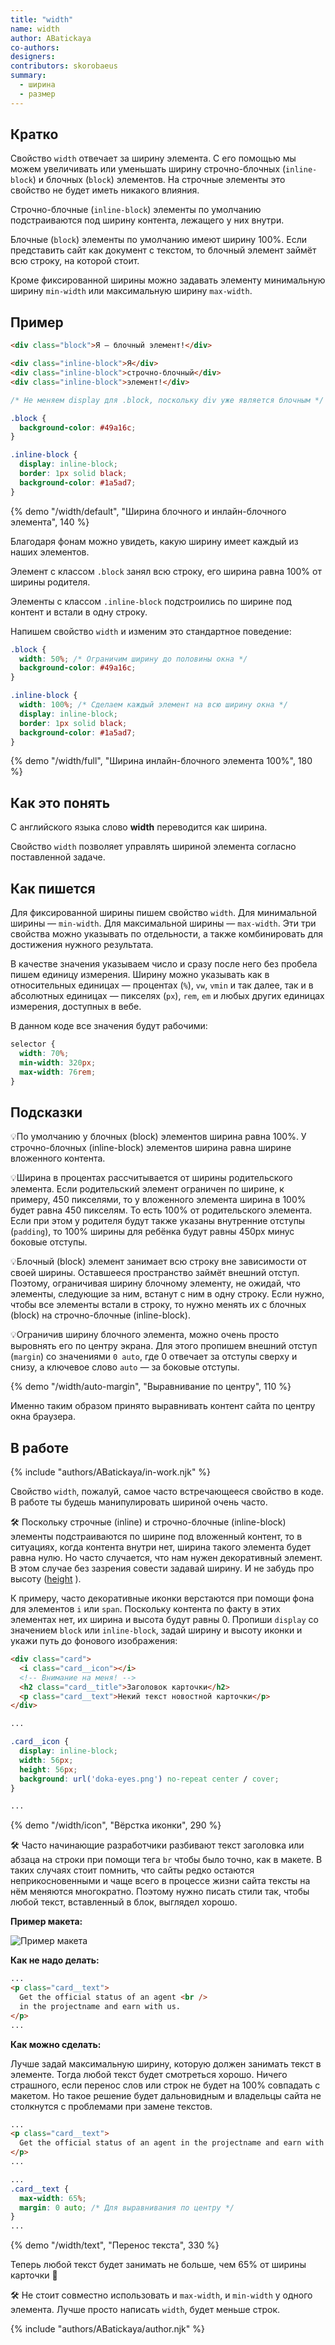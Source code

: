 ```yaml
---
title: "width"
name: width
author: ABatickaya
co-authors:
designers:
contributors: skorobaeus
summary:
  - ширина
  - размер
---
```


## Кратко

Свойство `width` отвечает за ширину элемента. С его помощью мы можем увеличивать или уменьшать ширину строчно-блочных (`inline-block`) и блочных (`block`) элементов. На строчные элементы это свойство не будет иметь никакого влияния.

Строчно-блочные (`inline-block`) элементы по умолчанию подстраиваются под ширину контента, лежащего у них внутри.

Блочные (`block`) элементы по умолчанию имеют ширину 100%. Если представить сайт как документ с текстом, то блочный элемент займёт всю строку, на которой стоит.

Кроме фиксированной ширины можно задавать элементу минимальную ширину `min-width` или максимальную ширину `max-width`.

## Пример

```html
<div class="block">Я — блочный элемент!</div>

<div class="inline-block">Я</div>
<div class="inline-block">строчно-блочный</div>
<div class="inline-block">элемент!</div>
```

```css
/* Не меняем display для .block, поскольку div уже является блочным */

.block {
  background-color: #49a16c;
}

.inline-block {
  display: inline-block;
  border: 1px solid black;
  background-color: #1a5ad7;
}
```

{% demo "/width/default", "Ширина блочного и инлайн-блочного элемента", 140 %}

Благодаря фонам можно увидеть, какую ширину имеет каждый из наших элементов.

Элемент с классом `.block` занял всю строку, его ширина равна 100% от ширины родителя.

Элементы с классом `.inline-block` подстроились по ширине под контент и встали в одну строку.

Напишем свойство `width` и изменим это стандартное поведение:

```css
.block {
  width: 50%; /* Ограничим ширину до половины окна */
  background-color: #49a16c;
}

.inline-block {
  width: 100%; /* Сделаем каждый элемент на всю ширину окна */
  display: inline-block;
  border: 1px solid black;
  background-color: #1a5ad7;
}
```

{% demo "/width/full", "Ширина инлайн-блочного элемента 100%", 180 %}

## Как это понять

С английского языка слово **width** переводится как ширина.

Свойство `width` позволяет управлять шириной элемента согласно поставленной задаче.

## Как пишется

Для фиксированной ширины пишем свойство `width`. Для минимальной ширины — `min-width`. Для максимальной ширины — `max-width`. Эти три свойства можно указывать по отдельности, а также комбинировать для достижения нужного результата.

В качестве значения указываем число и сразу после него без пробела пишем единицу измерения. Ширину можно указывать как в относительных единицах — процентах (`%`), `vw`, `vmin` и так далее, так и в абсолютных единицах — пикселях (`px`), `rem`, `em` и любых других единицах измерения, доступных в вебе.

В данном коде все значения будут рабочими:

```css
selector {
  width: 70%;
  min-width: 320px;
  max-width: 76rem;
}
```

## Подсказки

💡По умолчанию у блочных (block) элементов ширина равна 100%. У строчно-блочных (inline-block) элементов ширина равна ширине вложенного контента.

💡Ширина в процентах рассчитывается от ширины родительского элемента. Если родительский элемент ограничен по ширине, к примеру, 450 пикселями, то у вложенного элемента ширина в 100% будет равна 450 пикселям. То есть 100% от родительского элемента. Если при этом у родителя будут также указаны внутренние отступы (`padding`), то 100% ширины для ребёнка будут равны 450px минус боковые отступы.

💡Блочный (block) элемент занимает всю строку вне зависимости от своей ширины. Оставшееся пространство займёт внешний отступ. Поэтому, ограничивая ширину блочному элементу, не ожидай, что элементы, следующие за ним, встанут с ним в одну строку. Если нужно, чтобы все элементы встали в строку, то нужно менять их с блочных (block) на строчно-блочные (inline-block).

💡Ограничив ширину блочного элемента, можно очень просто выровнять его по центру экрана. Для этого пропишем внешний отступ (`margin`) со значениями `0 auto`, где 0 отвечает за отступы сверху и снизу, а ключевое слово `auto` — за боковые отступы.

{% demo "/width/auto-margin", "Выравнивание по центру", 110 %}

Именно таким образом принято выравнивать контент сайта по центру окна браузера.

## В работе

{% include "authors/ABatickaya/in-work.njk" %}

Свойство `width`, пожалуй, самое часто встречающееся свойство в коде. В работе ты будешь манипулировать шириной очень часто.

🛠 Поскольку строчные (inline) и строчно-блочные (inline-block) элементы подстраиваются по ширине под вложенный контент, то в ситуациях, когда контента внутри нет, ширина такого элемента будет равна нулю. Но часто случается, что нам нужен декоративный элемент. В этом случае без зазрения совести задавай ширину. И не забудь про высоту ([height](/css/doka/height) ).

К примеру, часто декоративные иконки верстаются при помощи фона для элементов `i` или `span`. Поскольку контента по факту в этих элементах нет, их ширина и высота будут равны 0. Пропиши `display` со значением `block` или `inline-block`, задай ширину и высоту иконки и укажи путь до фонового изображения:

```html
<div class="card">
  <i class="card__icon"></i>
  <!-- Внимание на меня! -->
  <h2 class="card__title">Заголовок карточки</h2>
  <p class="card__text">Некий текст новостной карточки</p>
</div>
```

```css
...

.card__icon {
  display: inline-block;
  width: 56px;
  height: 56px;
  background: url('doka-eyes.png') no-repeat center / cover;
}

...
```

{% demo "/width/icon", "Вёрстка иконки", 290 %}

🛠 Часто начинающие разработчики разбивают текст заголовка или абзаца на строки при помощи тега `br` чтобы было точно, как в макете. В таких случаях стоит помнить, что сайты редко остаются неприкосновенными и чаще всего в процессе жизни сайта тексты на нём меняются многократно. Поэтому нужно писать стили так, чтобы любой текст, вставленный в блок, выглядел хорошо.

**Пример макета:**

![Пример макета](/assets/images/posts/width/width.png)

**Как не надо делать:**

```html
...
<p class="card__text">
  Get the official status of an agent <br />
  in the projectname and earn with us.
</p>
...
```

**Как можно сделать:**

Лучше задай максимальную ширину, которую должен занимать текст в элементе. Тогда любой текст будет смотреться хорошо. Ничего страшного, если перенос слов или строк не будет на 100% совпадать с макетом. Но такое решение будет дальновидным и владельцы сайта не столкнутся с проблемами при замене текстов.

```html
...
<p class="card__text">
  Get the official status of an agent in the projectname and earn with us.
</p>
...
```

```css
...
.card__text {
  max-width: 65%;
  margin: 0 auto; /* Для выравнивания по центру */
}
...
```

{% demo "/width/text", "Перенос текста", 330 %}

Теперь любой текст будет занимать не больше, чем 65% от ширины карточки 🎉

🛠 Не стоит совместно использовать и `max-width`, и `min-width` у одного элемента. Лучше просто написать `width`, будет меньше строк.

{% include "authors/ABatickaya/author.njk" %}
